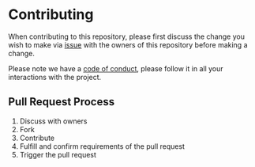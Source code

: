 # Contributing

When contributing to this repository, please first discuss the change you wish to make via 
[issue](https://github.com/oliver-zehentleitner/unicorn-binance-local-depth-cache/issues/new/choose) 
with the owners of this repository before making a change. 

Please note we have a 
[code of conduct](https://github.com/oliver-zehentleitner/unicorn-binance-local-depth-cache/blob/master/CODE_OF_CONDUCT.md), 
please follow it in all your interactions with the project.

## Pull Request Process

1. Discuss with owners
2. Fork
3. Contribute
4. Fulfill and confirm requirements of the pull request
5. Trigger the pull request